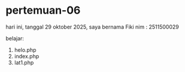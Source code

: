# pertemuan-06

hari ini, tanggal 29 oktober 2025, saya bernama Fiki
nim : 2511500029

belajar:
<ol>
<li>helo.php</li>
<li>index.php</li>
<li>lat1.php</li>
</ol>